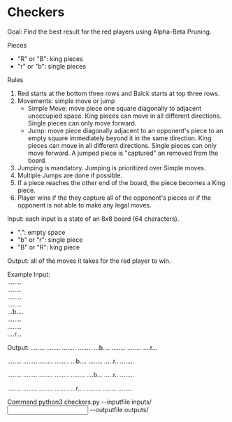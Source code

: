 # Checkers

Goal: Find the best result for the red players using Alpha-Beta Pruning.


Pieces
- "R" or "B": king pieces
- "r" or "b": single pieces

Rules
1. Red starts at the bottom three rows and Balck starts at top three rows. 
2. Movements: simple move or jump
    - Simple Move: move piece one square diagonally to adjacent unoccupied space. King pieces can move in all different directions. Single pieces can only move forward. 
    - Jump: move piece diagonally adjacent to an opponent's piece to an empty square immediately beyond it in the same direction. King pieces can move in all different directions. Single pieces can only move forward. A jumped piece is "captured" an removed from the board. 
3. Jumping is mandatory. Jumping is prioritized over Simple moves. 
4. Multiple Jumps are done if possible. 
5. If a piece reaches the other end of the board, the piece becomes a King piece.
6. Player wins if the they capture all of the opponent's pieces or if the opponent is not able to make any legal moves. 


Input: each input is a state of an 8x8 board (64 characters). 
- ".": empty space
- "b" or "r": single piece
- "B" or "R": king piece


Output: all of the moves it takes for the red player to win. 

Example
Input:<br />
........<br />
........<br />
........<br />
........<br />
...b....<br />
........<br />
........<br />
....r...<br />

Output:
........
........
........
........
...b....
........
........
....r...

........
........
........
........
...b....
........
.....r..
........

........
........
........
........
........
....b...
.....r..
........

........
........
........
........
...r....
........
........
........



Command
    python3 checkers.py --inputfile inputs/<input file> --outputfile outputs/<output file>
